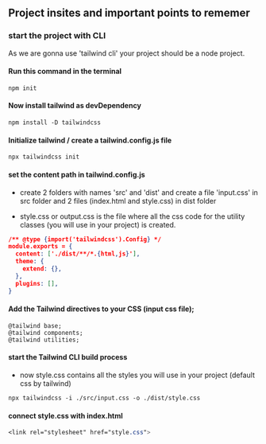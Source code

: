 ## Project insites and important points to rememer

### start the project with CLI

As we are gonna use 'tailwind cli' your project should be a node project.

#### Run this command in the terminal

```
npm init
```

#### Now install tailwind as devDependency

```
npm install -D tailwindcss
```

#### Initialize tailwind / create a tailwind.config.js file

```
npx tailwindcss init
```


#### set the content path in tailwind.config.js

- create 2 folders with names 'src' and 'dist' and create a file 'input.css' in src folder and 2 files (index.html and style.css) in dist folder

- style.css or output.css is the file where all the css code for the utility classes (you will use in your project) is created.

``` json
/** @type {import('tailwindcss').Config} */
module.exports = {
  content: ['./dist/**/*.{html,js}'],
  theme: {
    extend: {},
  },
  plugins: [],
}
```



#### Add the Tailwind directives to your CSS (input css file);

```
@tailwind base;
@tailwind components;
@tailwind utilities;
```





#### start the Tailwind CLI build process

- now style.css contains all the styles you will use in your project (default css by tailwind)

```
npx tailwindcss -i ./src/input.css -o ./dist/style.css
```

#### connect style.css with index.html

``` CSS
<link rel="stylesheet" href="style.css">
```



